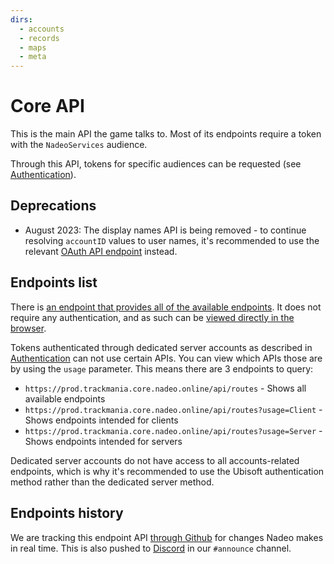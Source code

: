 ```yaml
---
dirs:
  - accounts
  - records
  - maps
  - meta
---
```


# Core API
This is the main API the game talks to. Most of its endpoints require a token with the `NadeoServices` audience.

Through this API, tokens for specific audiences can be requested (see [Authentication](/auth)).

## Deprecations

- August 2023: The display names API is being removed - to continue resolving `accountID` values to user names, it's recommended to use the relevant [OAuth API endpoint](/oauth/reference/accounts/id-to-name) instead.

## Endpoints list
There is [an endpoint that provides all of the available endpoints](/core/meta/routes). It does not require any authentication, and as such can be [viewed directly in the browser](https://prod.trackmania.core.nadeo.online/api/routes).

Tokens authenticated through dedicated server accounts as described in [Authentication](/auth) can not use certain APIs. You can view which APIs those are by using the `usage` parameter. This means there are 3 endpoints to query:

* `https://prod.trackmania.core.nadeo.online/api/routes` - Shows all available endpoints
* `https://prod.trackmania.core.nadeo.online/api/routes?usage=Client` - Shows endpoints intended for clients
* `https://prod.trackmania.core.nadeo.online/api/routes?usage=Server` - Shows endpoints intended for servers

Dedicated server accounts do not have access to all accounts-related endpoints, which is why it's recommended to use the Ubisoft authentication method rather than the dedicated server method.

## Endpoints history
We are tracking this endpoint API [through Github](https://github.com/openplanet-nl/core-api-tracking/commits/master) for changes Nadeo makes in real time. This is also pushed to [Discord](https://openplanet.dev/link/discord) in our `#announce` channel.
